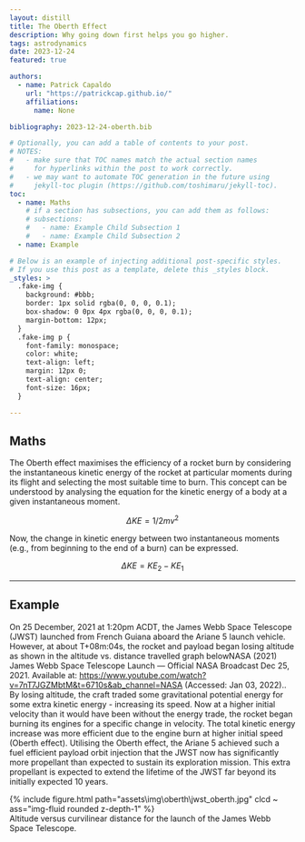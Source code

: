```yaml
---
layout: distill
title: The Oberth Effect
description: Why going down first helps you go higher.
tags: astrodynamics
date: 2023-12-24
featured: true

authors:
  - name: Patrick Capaldo
    url: "https://patrickcap.github.io/"
    affiliations:
      name: None

bibliography: 2023-12-24-oberth.bib

# Optionally, you can add a table of contents to your post.
# NOTES:
#   - make sure that TOC names match the actual section names
#     for hyperlinks within the post to work correctly.
#   - we may want to automate TOC generation in the future using
#     jekyll-toc plugin (https://github.com/toshimaru/jekyll-toc).
toc:
  - name: Maths
    # if a section has subsections, you can add them as follows:
    # subsections:
    #   - name: Example Child Subsection 1
    #   - name: Example Child Subsection 2
  - name: Example

# Below is an example of injecting additional post-specific styles.
# If you use this post as a template, delete this _styles block.
_styles: >
  .fake-img {
    background: #bbb;
    border: 1px solid rgba(0, 0, 0, 0.1);
    box-shadow: 0 0px 4px rgba(0, 0, 0, 0.1);
    margin-bottom: 12px;
  }
  .fake-img p {
    font-family: monospace;
    color: white;
    text-align: left;
    margin: 12px 0;
    text-align: center;
    font-size: 16px;
  }

---
```


## Maths

The Oberth effect maximises the efficiency of a rocket burn by considering the instantaneous kinetic energy of the rocket at particular moments during its flight and selecting the most suitable time to burn. This concept can be understood by analysing the equation for the kinetic energy of a body at a given instantaneous moment.

$$
\Delta KE = {1/2} m v^2
$$

Now, the change in kinetic energy between two instantaneous moments (e.g., from beginning to the end of a burn) can be expressed.

$$
\Delta KE = {KE}_2 - {KE}_1
$$



***


## Example
On 25 December, 2021 at 1:20pm ACDT, the James Webb Space Telescope (JWST) launched from French Guiana aboard the Ariane 5 launch vehicle. However, at about T+08m:04s, the rocket and payload began losing altitude as shown in the altitude vs. distance travelled graph below<d-footnote>NASA (2021) James Webb Space Telescope Launch — Official NASA Broadcast Dec 25, 2021. Available at: https://www.youtube.com/watch?v=7nT7JGZMbtM&t=6710s&ab_channel=NASA (Accessed: Jan 03, 2022).</d-footnote>. By losing altitude, the craft traded some gravitational potential energy for some extra kinetic energy - increasing its speed. Now at a higher initial velocity than it would have been without the energy trade, the rocket began burning its engines for a specific change in velocity. The total kinetic energy increase was more efficient due to the engine burn at higher initial speed (Oberth effect). Utilising the Oberth effect, the Ariane 5 achieved such a fuel efficient payload orbit injection that the JWST now has significantly more propellant than expected to sustain its exploration mission. This extra propellant is expected to extend the lifetime of the JWST far beyond its initially expected 10 years.

<div class="row mt-3">
    <div class="col-sm mt-3 mt-md-0">
        {% include figure.html path="assets\img\oberth\jwst_oberth.jpg" clcd ~
        ass="img-fluid rounded z-depth-1" %}
    </div>
</div>
<div class="caption">
    Altitude versus curvilinear distance for the launch of the James Webb Space Telescope.
</div>

